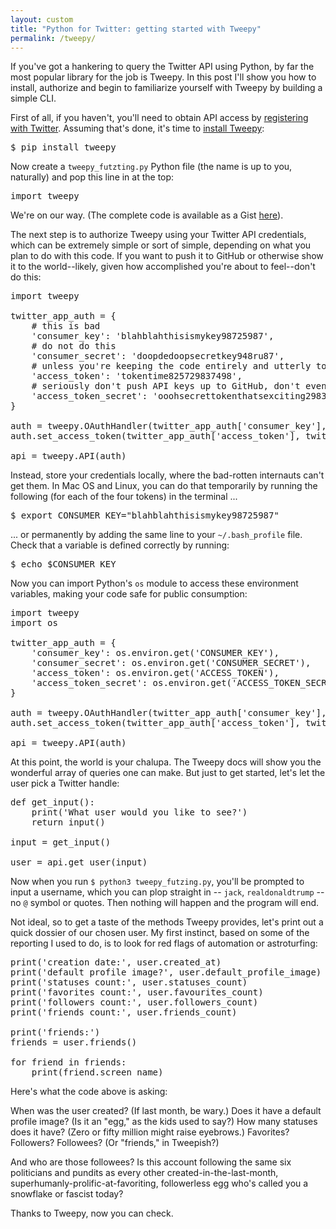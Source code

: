 ```yaml
---
layout: custom
title: "Python for Twitter: getting started with Tweepy"
permalink: /tweepy/
---
```


If you've got a hankering to query the Twitter API using Python, by far the most popular library for the job is Tweepy. In this post I'll show you how to install, authorize and begin to familiarize yourself with Tweepy by building a simple CLI.

First of all, if you haven't, you'll need to obtain API access by <a href="https://developer.twitter.com/en/apply-for-access" target="\_blank" rel="noopener noreferrer">registering with Twitter</a>. Assuming that's done, it's time to <a href="https://github.com/tweepy/tweepy" target="\_blank" rel="noopener noreferrer">install Tweepy</a>:

<pre class="prettyprint lang-bsh">
$ pip install tweepy
</pre>

Now create a `tweepy_futzting.py` Python file (the name is up to you, naturally) and pop this line in at the top:

<pre class="prettyprint lang-py">
import tweepy
</pre>

We're on our way. (The complete code is available as a Gist <a href="https://gist.github.com/davidfloyd91/428fb3b9acaf229d803e421ac319325b" target="\_blank" rel="noopener noreferrer">here</a>).

The next step is to authorize Tweepy using your Twitter API credentials, which can be extremely simple or sort of simple, depending on what you plan to do with this code. If you want to push it to GitHub or otherwise show it to the world--likely, given how accomplished you're about to feel--don't do this:

<pre class="prettyprint lang-py">
import tweepy

twitter_app_auth = {
    # this is bad
    'consumer_key': 'blahblahthisismykey98725987',
    # do not do this
    'consumer_secret': 'doopdedoopsecretkey948ru87',
    # unless you're keeping the code entirely and utterly to yourself
    'access_token': 'tokentime825729837498',
    # seriously don't push API keys up to GitHub, don't even show your aunt
    'access_token_secret': 'ooohsecrettokenthatsexciting29834us98u',
}

auth = tweepy.OAuthHandler(twitter_app_auth['consumer_key'], twitter_app_auth['consumer_secret'])
auth.set_access_token(twitter_app_auth['access_token'], twitter_app_auth['access_token_secret'])

api = tweepy.API(auth)
</pre>

Instead, store your credentials locally, where the bad-rotten internauts can't get them. In Mac OS and Linux, you can do that temporarily by running the following (for each of the four tokens) in the terminal ...

<pre class="prettyprint lang-bsh">
$ export CONSUMER_KEY="blahblahthisismykey98725987"
</pre>

... or permanently by adding the same line to your `~/.bash_profile` file. Check that a variable is defined correctly by running:

<pre class="prettyprint lang-bsh">
$ echo $CONSUMER_KEY
</pre>

Now you can import Python's `os` module to access these environment variables, making your code safe for public consumption:

<pre class="prettyprint lang-py">
import tweepy
import os

twitter_app_auth = {
    'consumer_key': os.environ.get('CONSUMER_KEY'),
    'consumer_secret': os.environ.get('CONSUMER_SECRET'),
    'access_token': os.environ.get('ACCESS_TOKEN'),
    'access_token_secret': os.environ.get('ACCESS_TOKEN_SECRET'),
}

auth = tweepy.OAuthHandler(twitter_app_auth['consumer_key'], twitter_app_auth['consumer_secret'])
auth.set_access_token(twitter_app_auth['access_token'], twitter_app_auth['access_token_secret'])

api = tweepy.API(auth)
</pre>

At this point, the world is your chalupa. The Tweepy docs will show you the wonderful array of queries one can make. But just to get started, let's let the user pick a Twitter handle:  

<pre class="prettyprint lang-py">
def get_input():
    print('What user would you like to see?')
    return input()

input = get_input()

user = api.get_user(input)
</pre>

Now when you run `$ python3 tweepy_futzing.py`, you'll be prompted to input a username, which you can plop straight in -- `jack`, `realdonaldtrump` -- no `@` symbol or quotes. Then nothing will happen and the program will end.

Not ideal, so to get a taste of the methods Tweepy provides, let's print out a quick dossier of our chosen user. My first instinct, based on some of the reporting I used to do, is to look for red flags of automation or astroturfing:

<pre class="prettyprint lang-py">
print('creation date:', user.created_at)
print('default profile image?', user.default_profile_image)
print('statuses count:', user.statuses_count)
print('favorites count:', user.favourites_count)
print('followers count:', user.followers_count)
print('friends count:', user.friends_count)

print('friends:')
friends = user.friends()

for friend in friends:
    print(friend.screen_name)
</pre>

Here's what the code above is asking:

When was the user created? (If last month, be wary.) Does it have a default profile image? (Is it an "egg," as the kids used to say?) How many statuses does it have? (Zero or fifty million might raise eyebrows.) Favorites? Followers? Followees? (Or "friends," in Tweepish?)

And who are those followees? Is this account following the same six politicians and pundits as every other created-in-the-last-month, superhumanly-prolific-at-favoriting, followerless egg who's called you a snowflake or fascist today?

Thanks to Tweepy, now you can check.
